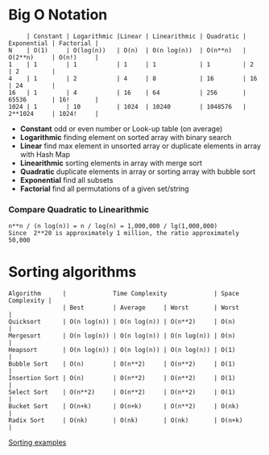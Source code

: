 # Big O Notation
```
     | Constant | Logarithmic |Linear | Linearithmic | Quadratic | Exponential | Factorial |
N    | O(1)     | O(log(n))   | O(n)  | O(n log(n))  | O(n**n)   | O(2**n)     | O(n!)     |
1    | 1        | 1           | 1     | 1            | 1         | 2           | 2         |
4    | 1        | 2           | 4     | 8            | 16        | 16          | 24        |
16   | 1        | 4           | 16    | 64           | 256       | 65536       | 16!       |
1024 | 1        | 10          | 1024  | 10240        | 1048576   | 2**1024     | 1024!     |
```
- **Constant** odd or even number or Look-up table (on average)
- **Logarithmic** finding element on sorted array with binary search
- **Linear** find max element in unsorted array or duplicate elements in array with Hash Map
- **Linearithmic** sorting elements in array with merge sort
- **Quadratic** duplicate elements in array or sorting array with bubble sort
- **Exponential** find all subsets
- **Factorial** find all permutations of a given set/string

### Compare Quadratic to Linearithmic
```
n**n / (n log(n)) = n / log(n) = 1,000,000 / lg(1,000,000)
Since  2**20 is approximately 1 million, the ratio approximately 50,000
```

# Sorting algorithms
```
Algorithm      |             Time Complexity             | Space Complexity |
               | Best        | Average     | Worst       | Worst            |
Quicksort      | O(n log(n)) | O(n log(n)) | O(n**2)     | O(n)             |
Mergesort      | O(n log(n)) | O(n log(n)) | O(n log(n)) | O(n)             |
Heapsort       | O(n log(n)) | O(n log(n)) | O(n log(n)) | O(1)             |
Bubble Sort    | O(n)        | O(n**2)     | O(n**2)     | O(1)             |
Insertion Sort | O(n)        | O(n**2)     | O(n**2)     | O(1)             |
Select Sort    | O(n**2)     | O(n**2)     | O(n**2)     | O(1)             |
Bucket Sort    | O(n+k)      | O(n+k)      | O(n**2)     | O(nk)            |
Radix Sort     | O(nk)       | O(nk)       | O(nk)       | O(n+k)           |
```
[Sorting examples](sort.py)

